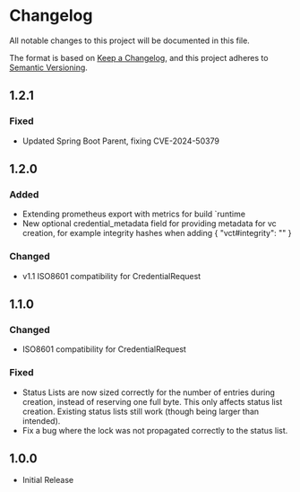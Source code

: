 # Changelog

All notable changes to this project will be documented in this file.

The format is based on [Keep a Changelog](https://keepachangelog.com/en/1.1.0/),
and this project adheres to [Semantic Versioning](https://semver.org/spec/v2.0.0.html).

## 1.2.1
### Fixed

- Updated Spring Boot Parent, fixing CVE-2024-50379

## 1.2.0
### Added
- Extending prometheus export with metrics for build `runtime
- New optional credential_metadata field for providing metadata for vc creation, for example integrity hashes when adding { "vct#integrity": "<subresource integrity hash>" }

### Changed
- v1.1 ISO8601 compatibility for CredentialRequest
## 1.1.0
### Changed
- ISO8601 compatibility for CredentialRequest

### Fixed
- Status Lists are now sized correctly for the number of entries during creation, instead of reserving one full byte. This only affects status list creation. Existing status lists still work (though being larger than intended). 
- Fix a bug where the lock was not propagated correctly to the status list.

## 1.0.0

- Initial Release